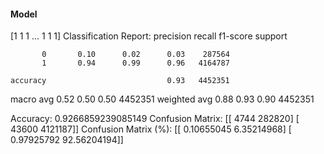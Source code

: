 #### Model
[1 1 1 ... 1 1 1]
Classification Report:
              precision    recall  f1-score   support

           0       0.10      0.02      0.03    287564
           1       0.94      0.99      0.96   4164787

    accuracy                           0.93   4452351
   macro avg       0.52      0.50      0.50   4452351
weighted avg       0.88      0.93      0.90   4452351

Accuracy: 0.9266859239085149
Confusion Matrix:
[[   4744  282820]
 [  43600 4121187]]
Confusion Matrix (%):
[[ 0.10655045  6.35214968]
 [ 0.97925792 92.56204194]]
